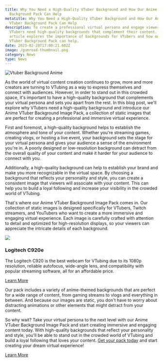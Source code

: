 ```yaml
---
title: Why You Need a High-Quality VTuber Background and How Our Anime VTuber
  Background Pack Can Help
metatitle: Why You Need a High-Quality VTuber Background and How Our Anime
  VTuber Background Pack Can Help
description: To create a professional virtual persona and engage viewers,
  VTubers need high-quality backgrounds that complement their content. Our
  article explores the importance of backgrounds for VTubers and how our Anime
  VTuber Background Pack can help.
date: 2023-02-28T17:00:21.602Z
image: /gumroad-thumbnail.png
category: News
type: News
---
```

![Vtuber Background Anime](/gumroad-header.png "Vtuber Background Anime")

As the world of virtual content creation continues to grow, more and more creators are turning to VTubing as a way to express themselves and connect with audiences. However, in order to stand out in this crowded space, it's important to have a high-quality background that complements your virtual persona and sets you apart from the rest. In this blog post, we'll explore why VTubers need a high-quality background and introduce our Anime VTuber Background Image Pack, a collection of static images that are perfect for creating a professional and immersive virtual experience.

First and foremost, a high-quality background helps to establish the atmosphere and tone of your content. Whether you're streaming games, creating vlogs, or hosting a live event, your background sets the stage for your virtual persona and gives your audience a sense of the environment you're in. A poorly designed or low-resolution background can detract from the overall quality of your content and make it harder for your audience to connect with you.

Additionally, a high-quality background can help to establish your brand and make you more recognizable in the virtual space. By choosing a background that reflects your personality and style, you can create a consistent image that viewers will associate with your content. This can help you to build a loyal following and increase your visibility in the crowded world of VTubing.

That's where our Anime VTuber Background Image Pack comes in. Our collection of static images is designed specifically for VTubers, Twitch streamers, and YouTubers who want to create a more immersive and engaging virtual experience. Each image is carefully crafted with attention to detail and optimized for high-resolution displays, so your viewers can appreciate the intricate details of each background.

<div class="row align-items-center my-4">

<div class="col-lg-4">

<a href="https://www.amazon.com/Logitech-Mic-Enabled-Certified-Microsoft-Compatible/dp/B09DVGV7BH?crid=2UMKP4CV1HFD0&keywords=c920e&qid=1677623966&sprefix=c920e%2Caps%2C93&sr=8-3&ufe=app_do%3Aamzn1.fos.18ed3cb5-28d5-4975-8bc7-93deae8f9840&linkCode=li3&tag=gamestreamingsetup-20&linkId=978164c61034a59a4f68b85cf0b7ff01&language=en_US&ref_=as_li_ss_il" target="_blank"><img border="0" src="//ws-na.amazon-adsystem.com/widgets/q?_encoding=UTF8&ASIN=B09DVGV7BH&Format=_SL250_&ID=AsinImage&MarketPlace=US&ServiceVersion=20070822&WS=1&tag=gamestreamingsetup-20&language=en_US" ></a><img src="https://ir-na.amazon-adsystem.com/e/ir?t=gamestreamingsetup-20&language=en_US&l=li3&o=1&a=B09DVGV7BH" width="1" height="1" border="0" alt="" style="border:none !important; margin:0px !important;" />

</div>

<div class="col-lg-8">

### Logitech C920e

The Logitech C920 is the best webcam for VTubing due to its 1080p resolution, reliable autofocus, wide-angle lens, and compatibility with popular streaming software, all for an affordable price.




<a href="https://amzn.to/3Zb1KJ2" class="btn btn-primary">Learn More</a>

</div>

</div>

Our pack includes a variety of anime-themed backgrounds that are perfect for a wide range of content, from gaming streams to vlogs and everything in between. And because our images are static, you don't have to worry about distracting animations or other elements that might detract from your content.

So why wait? Take your virtual persona to the next level with our Anime VTuber Background Image Pack and start creating immersive and engaging content today. With high-quality backgrounds that reflect your personality and style, you'll be able to stand out in the crowded world of VTubing and build a loyal following that loves your content. [Get your pack today](https://minva.gumroad.com/l/vtuber-anime-backgrounds) and start creating your dream virtual experience!

<a href="https://minva.gumroad.com/l/vtuber-anime-backgrounds" class="btn btn-primary">Learn More</a>